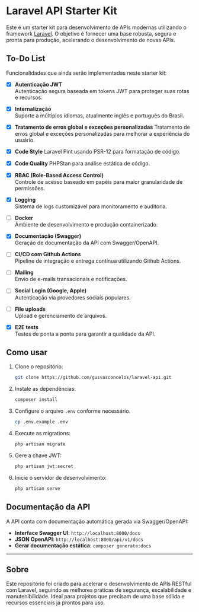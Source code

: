 # Laravel API Starter Kit

Este é um starter kit para desenvolvimento de APIs modernas utilizando o framework [Laravel](https://laravel.com/). O objetivo é fornecer uma base robusta, segura e pronta para produção, acelerando o desenvolvimento de novas APIs.

## To-Do List

Funcionalidades que ainda serão implementadas neste starter kit:

- [x] **Autenticação JWT**  
  Autenticação segura baseada em tokens JWT para proteger suas rotas e recursos.

- [x] **Internalização**  
  Suporte a múltiplos idiomas, atualmente inglês e português do Brasil.

- [x] **Tratamento de erros global e exceções personalizadas**
  Tratamento de erros global e exceções personalizadas para melhorar a experiência do usuário.

- [x] **Code Style**
  Laravel Pint usando PSR-12 para formatação de código.

- [x] **Code Quality**
  PHPStan para análise estática de código.

- [x] **RBAC (Role-Based Access Control)**  
  Controle de acesso baseado em papéis para maior granularidade de permissões.

- [x] **Logging**  
  Sistema de logs customizável para monitoramento e auditoria.

- [ ] **Docker**  
  Ambiente de desenvolvimento e produção containerizado.

- [x] **Documentação (Swagger)**  
  Geração de documentação da API com Swagger/OpenAPI.

- [ ] **CI/CD com Github Actions**  
  Pipeline de integração e entrega contínua utilizando Github Actions.

- [ ] **Mailing**  
  Envio de e-mails transacionais e notificações.

- [ ] **Social Login (Google, Apple)**  
  Autenticação via provedores sociais populares.

- [ ] **File uploads**  
  Upload e gerenciamento de arquivos.

- [x] **E2E tests**  
  Testes de ponta a ponta para garantir a qualidade da API.

## Como usar

1. Clone o repositório:
   ```bash
   git clone https://github.com/gusvasconcelos/laravel-api.git
   ```
2. Instale as dependências:
   ```bash
   composer install
   ```
3. Configure o arquivo `.env` conforme necessário.
   ```bash
   cp .env.example .env
   ```
4. Execute as migrations:
   ```bash
   php artisan migrate
   ```
5. Gere a chave JWT:
   ```bash
   php artisan jwt:secret
   ```
6. Inicie o servidor de desenvolvimento:
   ```bash
   php artisan serve
   ```

## Documentação da API

A API conta com documentação automática gerada via Swagger/OpenAPI:

- **Interface Swagger UI**: `http://localhost:8000/docs`
- **JSON OpenAPI**: `http://localhost:8000/api/v1/docs`
- **Gerar documentação estática**: `composer generate:docs`

---

## Sobre

Este repositório foi criado para acelerar o desenvolvimento de APIs RESTful com Laravel, seguindo as melhores práticas de segurança, escalabilidade e manutenibilidade. Ideal para projetos que precisam de uma base sólida e recursos essenciais já prontos para uso.
